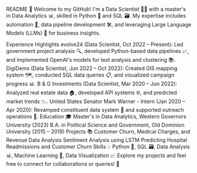 
README 📖
Welcome to my GitHub! I'm a Data Scientist 🧑‍💻 with a master's in Data Analytics 📊, skilled in Python 🐍 and SQL 🗃️. My expertise includes automation 🤖, data pipeline development 🛠️, and leveraging Large Language Models (LLMs) 🧠 for business insights.

Experience Highlights
evolve24 (Data Scientist, Oct 2022 – Present): Led government project analysis 🔍, developed Python-based data pipelines 📈, and implemented OpenAI's models for text analysis and clustering 📚.
DigiDems (Data Scientist, Jun 2022 – Oct 2022): Created GIS mapping system 🗺️, conducted SQL data queries 📋, and visualized campaign progress 📊.
B & G Investments (Data Scientist, Mar 2020 – Jun 2022): Analyzed real estate data 🏠, developed API systems 🌐, and predicted market trends 📉.
United States Senator Mark Warner - Intern (Jan 2020 – Apr 2020): Revamped constituent data system 💼 and supported outreach operations 🤝.
Education 🎓
Master's in Data Analytics, Western Governors University (2023)
B.A. in Political Science and Government, Old Dominion University (2015 – 2019)
Projects 📚
Customer Churn, Medical Charges, and Revenue Data Analysis
Sentiment Analysis using LSTM
Predicting Hospital Readmissions and Customer Churn
Skills 💡
Python 🐍, SQL 🗃️, Data Analysis 📊, Machine Learning 🤖, Data Visualization 📈
Explore my projects and feel free to connect for collaborations or queries! 🌟


<!---
Afitz19/Afitz19 is a ✨ special ✨ repository because its `README.md` (this file) appears on your GitHub profile.
You can click the Preview link to take a look at your changes.
--->
